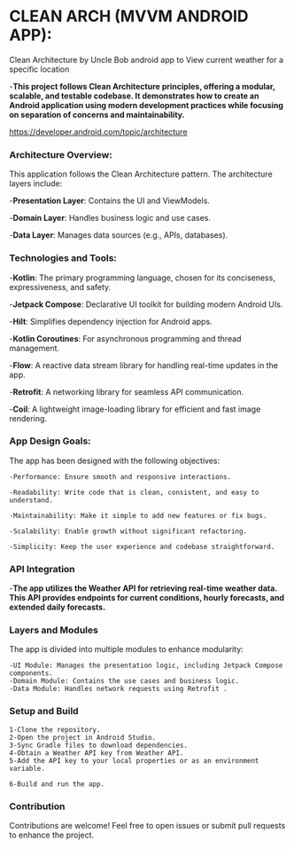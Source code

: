 # CLEAN ARCH (MVVM ANDROID APP):

Clean Architecture by Uncle Bob android app to View current weather for a specific location

-<b>This project follows Clean Architecture principles, offering a modular, scalable, and testable
codebase.
It demonstrates how to create an Android application using modern development practices while
focusing on separation of concerns and maintainability.</b>

https://developer.android.com/topic/architecture

### Architecture Overview:

This application follows the Clean Architecture pattern.
The architecture layers include:

-<b>Presentation Layer</b>: Contains the UI and ViewModels.

-<b>Domain Layer</b>: Handles business logic and use cases.

-<b>Data Layer</b>: Manages data sources (e.g., APIs, databases).


### Technologies and Tools:

-<b>Kotlin</b>: The primary programming language, chosen for its conciseness, expressiveness, and
safety.

-<b>Jetpack Compose</b>: Declarative UI toolkit for building modern Android UIs.

-<b>Hilt</b>: Simplifies dependency injection for Android apps.

-<b>Kotlin Coroutines</b>: For asynchronous programming and thread management.

-<b>Flow</b>: A reactive data stream library for handling real-time updates in the app.

-<b>Retrofit</b>: A networking library for seamless API communication.

-<b>Coil</b>: A lightweight image-loading library for efficient and fast image rendering.

### App Design Goals:

The app has been designed with the following objectives:

    -Performance: Ensure smooth and responsive interactions.

    -Readability: Write code that is clean, consistent, and easy to understand.

    -Maintainability: Make it simple to add new features or fix bugs.

    -Scalability: Enable growth without significant refactoring.

    -Simplicity: Keep the user experience and codebase straightforward.

### API Integration

-<b>The app utilizes the Weather API for retrieving real-time weather data. This API provides
endpoints
for current conditions, hourly forecasts, and extended daily forecasts.</b>

### Layers and Modules

The app is divided into multiple modules to enhance modularity:

    -UI Module: Manages the presentation logic, including Jetpack Compose components.
    -Domain Module: Contains the use cases and business logic.
    -Data Module: Handles network requests using Retrofit .

### Setup and Build

    1-Clone the repository.
    2-Open the project in Android Studio.
    3-Sync Gradle files to download dependencies.
    4-Obtain a Weather API key from Weather API.
    5-Add the API key to your local properties or as an environment variable.
    
    6-Build and run the app.

### Contribution

Contributions are welcome! Feel free to open issues or submit pull requests to enhance the project.